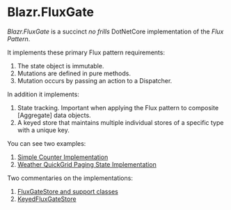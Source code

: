 #  Blazr.FluxGate

*Blazr.FluxGate* is a succinct *no frills* DotNetCore implementation of the *Flux Pattern*.

It implements these primary Flux pattern requirements:

1. The state object is immutable.
1. Mutations are defined in pure methods.
1. Mutation occurs by passing an action to a Dispatcher.

In addition it implements:
1. State tracking.  Important when applying the Flux pattern to composite [Aggregate] data objects.
1. A keyed store that maintains multiple individual stores of a specific type with a unique key.

You can see two examples:

1. [Simple Counter Implementation](Counter-Example.md)
1. [Weather QuickGrid Paging State Implementation](Weather-Example.md)

Two commentaries on the implementations:

1. [FluxGateStore and support classes](FluxGate.md)
1. [KeyedFluxGateStore](KeyedFluxGate.md)
